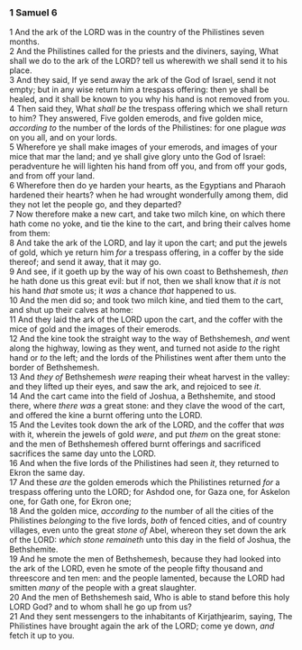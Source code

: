 ### 1 Samuel 6

1 And the ark of the LORD was in the country of the Philistines seven months.  
2 And the Philistines called for the priests and the diviners, saying, What shall we do to the ark of the LORD? tell us wherewith we shall send it to his place.  
3 And they said, If ye send away the ark of the God of Israel, send it not empty; but in any wise return him a trespass offering: then ye shall be healed, and it shall be known to you why his hand is not removed from you.  
4 Then said they, What *shall be* the trespass offering which we shall return to him? They answered, Five golden emerods, and five golden mice, *according to* the number of the lords of the Philistines: for one plague *was* on you all, and on your lords.  
5 Wherefore ye shall make images of your emerods, and images of your mice that mar the land; and ye shall give glory unto the God of Israel: peradventure he will lighten his hand from off you, and from off your gods, and from off your land.  
6 Wherefore then do ye harden your hearts, as the Egyptians and Pharaoh hardened their hearts? when he had wrought wonderfully among them, did they not let the people go, and they departed?  
7 Now therefore make a new cart, and take two milch kine, on which there hath come no yoke, and tie the kine to the cart, and bring their calves home from them:  
8 And take the ark of the LORD, and lay it upon the cart; and put the jewels of gold, which ye return him *for* a trespass offering, in a coffer by the side thereof; and send it away, that it may go.  
9 And see, if it goeth up by the way of his own coast to Bethshemesh, *then* he hath done us this great evil: but if not, then we shall know that *it is* not his hand *that* smote us; it *was* a chance *that* happened to us.  
10 And the men did so; and took two milch kine, and tied them to the cart, and shut up their calves at home:  
11 And they laid the ark of the LORD upon the cart, and the coffer with the mice of gold and the images of their emerods.  
12 And the kine took the straight way to the way of Bethshemesh, *and* went along the highway, lowing as they went, and turned not aside *to* the right hand or *to* the left; and the lords of the Philistines went after them unto the border of Bethshemesh.  
13 And *they of* Bethshemesh *were* reaping their wheat harvest in the valley: and they lifted up their eyes, and saw the ark, and rejoiced to see *it*.  
14 And the cart came into the field of Joshua, a Bethshemite, and stood there, where *there was* a great stone: and they clave the wood of the cart, and offered the kine a burnt offering unto the LORD.  
15 And the Levites took down the ark of the LORD, and the coffer that *was* with it, wherein the jewels of gold *were*, and put *them* on the great stone: and the men of Bethshemesh offered burnt offerings and sacrificed sacrifices the same day unto the LORD.  
16 And when the five lords of the Philistines had seen *it*, they returned to Ekron the same day.  
17 And these *are* the golden emerods which the Philistines returned *for* a trespass offering unto the LORD; for Ashdod one, for Gaza one, for Askelon one, for Gath one, for Ekron one;  
18 And the golden mice, *according to* the number of all the cities of the Philistines *belonging* to the five lords, *both* of fenced cities, and of country villages, even unto the great *stone of* Abel, whereon they set down the ark of the LORD: *which stone remaineth* unto this day in the field of Joshua, the Bethshemite.  
19 And he smote the men of Bethshemesh, because they had looked into the ark of the LORD, even he smote of the people fifty thousand and threescore and ten men: and the people lamented, because the LORD had smitten *many* of the people with a great slaughter.  
20 And the men of Bethshemesh said, Who is able to stand before this holy LORD God? and to whom shall he go up from us?  
21 And they sent messengers to the inhabitants of Kirjathjearim, saying, The Philistines have brought again the ark of the LORD; come ye down, *and* fetch it up to you.  
